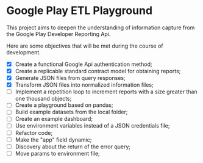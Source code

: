 # Google Play ETL Playground

This project aims to deepen the understanding of information capture from the Google Play Developer Reporting Api.

Here are some objectives that will be met during the course of development.


- [x] Create a functional Google Api authentication method;
- [x] Create a replicable standard contract model for obtaining reports;
- [x] Generate JSON files from query responses;
- [x] Transform JSON files into normalized information files;
- [ ] Implement a repetition loop to increment reports with a size greater than one thousand objects;
- [ ] Create a playground based on pandas;
- [ ] Build example datasets from the local folder;
- [ ] Create an example dashboard;
- [ ] Use environment variables instead of a JSON credentials file;
- [ ] Refactor code;
- [ ] Make the "app" field dynamic;
- [ ] Discovery about the return of the error query;
- [ ] Move params to environment file;